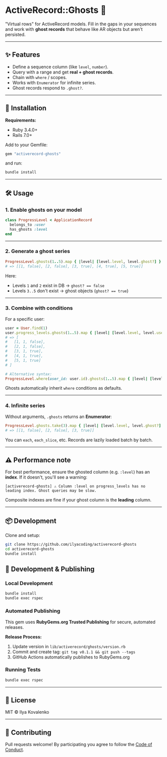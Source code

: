 # ActiveRecord::Ghosts 👻

"Virtual rows" for ActiveRecord models.
Fill in the gaps in your sequences and work with **ghost records** that behave like AR objects but aren't persisted.

---

## ✨ Features

- Define a sequence column (like `level`, `number`).
- Query with a range and get **real + ghost records**.
- Chain with `where` / scopes.
- Works with `Enumerator` for infinite series.
- Ghost records respond to `.ghost?`.

---

## 🚀 Installation

**Requirements:**
- Ruby 3.4.0+
- Rails 7.0+

Add to your Gemfile:

```ruby
gem "activerecord-ghosts"
```

and run:

```bash
bundle install
```

---

## 🛠 Usage

### 1. Enable ghosts on your model

```ruby
class ProgressLevel < ApplicationRecord
  belongs_to :user
  has_ghosts :level
end
```

---

### 2. Generate a ghost series

```ruby
ProgressLevel.ghosts(1..5).map { |level| [level.level, level.ghost?] }
# => [[1, false], [2, false], [3, true], [4, true], [5, true]]
```

Here:

* Levels `1` and `2` exist in DB → `ghost? == false`
* Levels `3..5` don't exist → ghost objects (`ghost? == true`)

---

### 3. Combine with conditions

For a specific user:

```ruby
user = User.find(1)
user.progress_levels.ghosts(1..5).map { |level| [level.level, level.user_id, level.ghost?] }
# => [
#   [1, 1, false],
#   [2, 1, false],
#   [3, 1, true],
#   [4, 1, true],
#   [5, 1, true]
# ]

# Alternative syntax:
ProgressLevel.where(user_id: user.id).ghosts(1..5).map { |level| [level.level, level.user_id, level.ghost?] }
```

Ghosts automatically inherit `where` conditions as defaults.

---

### 4. Infinite series

Without arguments, `.ghosts` returns an **Enumerator**:

```ruby
ProgressLevel.ghosts.take(3).map { |level| [level.level, level.ghost?] }
# => [[1, false], [2, false], [3, true]]
```

You can `each`, `each_slice`, etc.
Records are lazily loaded batch by batch.

---

## ⚠️ Performance note

For best performance, ensure the ghosted column (e.g. `:level`) has an **index**.
If it doesn't, you'll see a warning:

```
[activerecord-ghosts] ⚠️ Column :level on progress_levels has no leading index. Ghost queries may be slow.
```

Composite indexes are fine if your ghost column is the **leading** column.

---

## 📦 Development

Clone and setup:

```bash
git clone https://github.com/ilyacoding/activerecord-ghosts
cd activerecord-ghosts
bundle install
```

## 🚀 Development & Publishing

### Local Development

```bash
bundle install
bundle exec rspec
```

### Automated Publishing

This gem uses **RubyGems.org Trusted Publishing** for secure, automated releases.

**Release Process:**
1. Update version in `lib/activerecord/ghosts/version.rb`
2. Commit and create tag: `git tag v0.1.1 && git push --tags`
3. GitHub Actions automatically publishes to RubyGems.org

### Running Tests

```bash
bundle exec rspec
```

---

## 📜 License

MIT © Ilya Kovalenko

---

## 🤝 Contributing

Pull requests welcome!
By participating you agree to follow the [Code of Conduct](CODE_OF_CONDUCT.md).
